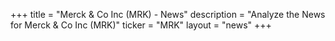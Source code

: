 +++
title = "Merck & Co Inc (MRK) - News"
description = "Analyze the News for Merck & Co Inc (MRK)"
ticker = "MRK"
layout = "news"
+++


